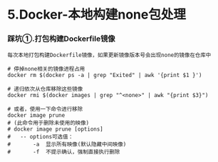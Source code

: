 # 5.Docker-本地构建none包处理

### 踩坑①.打包构建Dockerfile镜像
`每次本地打包构建Dockerfile镜像，如果更新镜像版本号会出现none的镜像在仓库中`
```shell
# 停掉none相关的镜像进程占用
docker rm $(docker ps -a | grep "Exited" | awk '{print $1 }')

# 递归依次从仓库移除这些镜像
docker rmi $(docker images | grep "^<none>" | awk "{print $3}")

# 或者，使用一下命令进行移除
docker image prune
# (此命令用于删除未使用的映像)
# docker image prune [options]
#   -- options可选值：
#       -a  显示所有映像(默认隐藏中间映像)
#       -f  不提示确认，强制直接执行删除
```